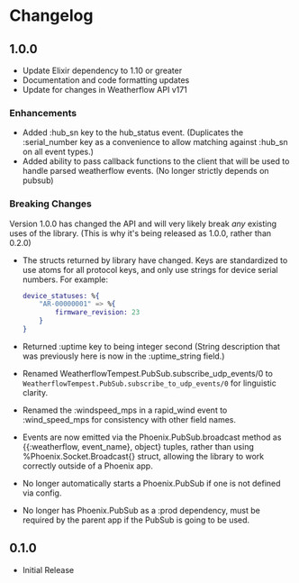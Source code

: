 # Changelog

## 1.0.0

* Update Elixir dependency to 1.10 or greater
* Documentation and code formatting updates
* Update for changes in Weatherflow API v171

### Enhancements

* Added :hub_sn key to the hub_status event. (Duplicates the :serial_number key
  as a convenience to allow matching against :hub_sn on all event types.)
* Added ability to pass callback functions to the client that will be used
  to handle parsed weatherflow events. (No longer strictly depends on pubsub)

### Breaking Changes

Version 1.0.0 has changed the API and will very likely break *any* existing uses
of the library. (This is why it's being released as 1.0.0, rather than 0.2.0)

  * The structs returned by library have changed. Keys are standardized to use
    atoms for all protocol keys, and only use strings for device serial numbers.
    For example:

    ```elixir
    device_statuses: %{
        "AR-00000001" => %{
            firmware_revision: 23
        }
    }
    ```

  * Returned :uptime key to being integer second (String description that was
    previously here is now in the :uptime_string field.)
  * Renamed WeatherflowTempest.PubSub.subscribe_udp_events/0 to
    `WeatherflowTempest.PubSub.subscribe_to_udp_events/0` for linguistic clarity.
  * Renamed the :windspeed_mps in a rapid_wind event to :wind_speed_mps for
    consistency with other field names.
  * Events are now emitted via the Phoenix.PubSub.broadcast method as
    {{:weatherflow, event_name}, object} tuples, rather than using
    %Phoenix.Socket.Broadcast{} struct, allowing the library to work correctly
    outside of a Phoenix app.
  * No longer automatically starts a Phoenix.PubSub if one is not defined
    via config.
  * No longer has Phoenix.PubSub as a :prod dependency, must be required by the
    parent app if the PubSub is going to be used.

## 0.1.0

* Initial Release
